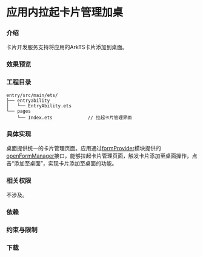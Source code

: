 # 应用内拉起卡片管理加桌

### 介绍
卡片开发服务支持将应用的ArkTS卡片添加到桌面。

### 效果预览

### 工程目录

```
entry/src/main/ets/
├── entryability
│   └── EntryAbility.ets
└── pages
    └── Index.ets             // 拉起卡片管理界面

```

### 具体实现 
桌面提供统一的卡片管理页面。应用通过[formProvider](../reference/apis-form-kit/js-apis-app-form-formProvider.md)模块提供的[openFormManager](../reference/apis-form-kit/js-apis-app-form-formProvider.md#formprovideropenformmanager18)接口，能够拉起卡片管理页面，触发卡片添加至桌面操作，点击“添加至桌面”，实现卡片添加至桌面的功能。


### 相关权限

不涉及。

### 依赖


### 约束与限制


### 下载
